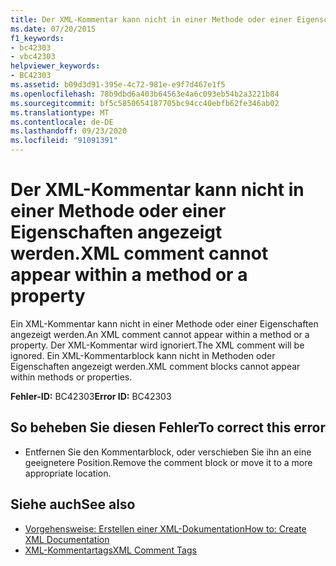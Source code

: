 ```yaml
---
title: Der XML-Kommentar kann nicht in einer Methode oder einer Eigenschaften angezeigt werden.
ms.date: 07/20/2015
f1_keywords:
- bc42303
- vbc42303
helpviewer_keywords:
- BC42303
ms.assetid: b09d3d91-395e-4c72-981e-e9f7d467e1f5
ms.openlocfilehash: 78b9dbd6a403b64563e4a6c093eb54b2a3221b84
ms.sourcegitcommit: bf5c5850654187705bc94cc40ebfb62fe346ab02
ms.translationtype: MT
ms.contentlocale: de-DE
ms.lasthandoff: 09/23/2020
ms.locfileid: "91091391"
---
```

# <a name="xml-comment-cannot-appear-within-a-method-or-a-property"></a><span data-ttu-id="a2a5a-102">Der XML-Kommentar kann nicht in einer Methode oder einer Eigenschaften angezeigt werden.</span><span class="sxs-lookup"><span data-stu-id="a2a5a-102">XML comment cannot appear within a method or a property</span></span>

<span data-ttu-id="a2a5a-103">Ein XML-Kommentar kann nicht in einer Methode oder einer Eigenschaften angezeigt werden.</span><span class="sxs-lookup"><span data-stu-id="a2a5a-103">An XML comment cannot appear within a method or a property.</span></span> <span data-ttu-id="a2a5a-104">Der XML-Kommentar wird ignoriert.</span><span class="sxs-lookup"><span data-stu-id="a2a5a-104">The XML comment will be ignored.</span></span> <span data-ttu-id="a2a5a-105">Ein XML-Kommentarblock kann nicht in Methoden oder Eigenschaften angezeigt werden.</span><span class="sxs-lookup"><span data-stu-id="a2a5a-105">XML comment blocks cannot appear within methods or properties.</span></span>  
  
 <span data-ttu-id="a2a5a-106">**Fehler-ID:** BC42303</span><span class="sxs-lookup"><span data-stu-id="a2a5a-106">**Error ID:** BC42303</span></span>  
  
## <a name="to-correct-this-error"></a><span data-ttu-id="a2a5a-107">So beheben Sie diesen Fehler</span><span class="sxs-lookup"><span data-stu-id="a2a5a-107">To correct this error</span></span>  
  
- <span data-ttu-id="a2a5a-108">Entfernen Sie den Kommentarblock, oder verschieben Sie ihn an eine geeignetere Position.</span><span class="sxs-lookup"><span data-stu-id="a2a5a-108">Remove the comment block or move it to a more appropriate location.</span></span>  
  
## <a name="see-also"></a><span data-ttu-id="a2a5a-109">Siehe auch</span><span class="sxs-lookup"><span data-stu-id="a2a5a-109">See also</span></span>

- [<span data-ttu-id="a2a5a-110">Vorgehensweise: Erstellen einer XML-Dokumentation</span><span class="sxs-lookup"><span data-stu-id="a2a5a-110">How to: Create XML Documentation</span></span>](../programming-guide/program-structure/how-to-create-xml-documentation.md)
- [<span data-ttu-id="a2a5a-111">XML-Kommentartags</span><span class="sxs-lookup"><span data-stu-id="a2a5a-111">XML Comment Tags</span></span>](../language-reference/xmldoc/index.md)
